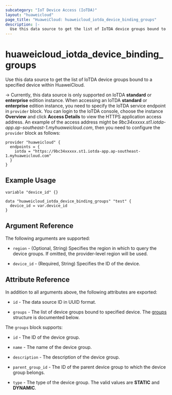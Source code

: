 ```yaml
---
subcategory: "IoT Device Access (IoTDA)"
layout: "huaweicloud"
page_title: "HuaweiCloud: huaweicloud_iotda_device_binding_groups"
description: |-
  Use this data source to get the list of IoTDA device groups bound to a specified device within HuaweiCloud.
---
```


# huaweicloud_iotda_device_binding_groups

Use this data source to get the list of IoTDA device groups bound to a specified device within HuaweiCloud.

-> Currently, this data source is only supported on IoTDA **standard** or **enterprise** edition instance.
  When accessing an IoTDA **standard** or **enterprise** edition instance, you need to specify
  the IoTDA service endpoint in `provider` block.
  You can login to the IoTDA console, choose the instance **Overview** and click **Access Details**
  to view the HTTPS application access address. An example of the access address might be
  *9bc34xxxxx.st1.iotda-app.ap-southeast-1.myhuaweicloud.com*, then you need to configure the
  `provider` block as follows:

  ```hcl
  provider "huaweicloud" {
    endpoints = {
      iotda = "https://9bc34xxxxx.st1.iotda-app.ap-southeast-1.myhuaweicloud.com"
    }
  }
  ```

## Example Usage

```hcl
variable "device_id" {}

data "huaweicloud_iotda_device_binding_groups" "test" {
  device_id = var.device_id
}
```

## Argument Reference

The following arguments are supported:

* `region` - (Optional, String) Specifies the region in which to query the device groups.
  If omitted, the provider-level region will be used.

* `device_id` - (Required, String) Specifies the ID of the device.

## Attribute Reference

In addition to all arguments above, the following attributes are exported:

* `id` - The data source ID in UUID format.

* `groups` - The list of device groups bound to specified device.
  The [groups](#iotda_device_groups) structure is documented below.

<a name="iotda_device_groups"></a>
The `groups` block supports:

* `id` - The ID of the device group.

* `name` - The name of the device group.

* `description` - The description of the device group.

* `parent_group_id` - The ID of the parent device group to which the device group belongs.

* `type` - The type of the device group. The valid values are **STATIC** and **DYNAMIC**.
